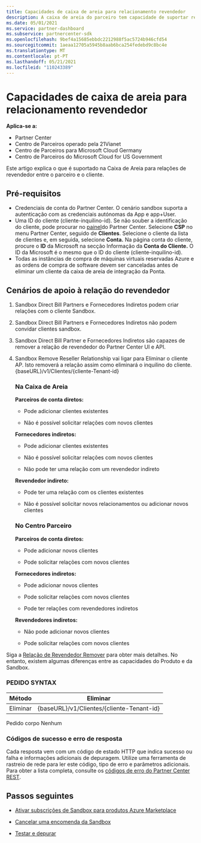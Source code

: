 ```yaml
---
title: Capacidades de caixa de areia para relacionamento revendedor
description: A caixa de areia do parceiro tem capacidade de suportar relações entre o parceiro e o cliente
ms.date: 05/01/2021
ms.service: partner-dashboard
ms.subservice: partnercenter-sdk
ms.openlocfilehash: 9bef4a15685ebbdc2212988f5ac5724b946cfd54
ms.sourcegitcommit: 1aeaa12705a5945b8aab6bca254fedebd9c8bc4e
ms.translationtype: MT
ms.contentlocale: pt-PT
ms.lasthandoff: 05/21/2021
ms.locfileid: "110243389"
---
```

# <a name="sandbox-capabilities-for-reseller-relationship"></a>Capacidades de caixa de areia para relacionamento revendedor

**Aplica-se a:**

- Partner Center
- Centro de Parceiros operado pela 21Vianet
- Centro de Parceiros para Microsoft Cloud Germany
- Centro de Parceiros do Microsoft Cloud for US Government

Este artigo explica o que é suportado na Caixa de Areia para relações de revendedor entre o parceiro e o cliente. 

## <a name="prerequisites"></a>Pré-requisitos

- Credenciais de conta do Partner Center. O cenário sandbox suporta a autenticação com as credenciais autónomas da App e app+User.
- Uma ID do cliente (cliente-inquilino-id). Se não souber a identificação do cliente, pode procurar no [painel](https://partner.microsoft.com/dashboard/home)do Partner Center. Selecione **CSP** no menu Partner Center, seguido de **Clientes**. Selecione o cliente da lista de clientes e, em seguida, selecione **Conta.** Na página conta do cliente, procure o **ID** da Microsoft na secção Informação da **Conta do Cliente.** O ID da Microsoft é o mesmo que o ID do cliente (cliente-inquilino-id).
- Todas as instâncias de compra de máquinas virtuais reservadas Azure e as ordens de compra de software devem ser canceladas antes de eliminar um cliente da caixa de areia de integração da Ponta.

## <a name="scenarios-supporting-reseller-relationship"></a>Cenários de apoio à relação do revendedor

1.  Sandbox Direct Bill Partners e Fornecedores Indiretos podem criar relações com o cliente Sandbox. 
2.  Sandbox Direct Bill Partners e Fornecedores Indiretos não podem convidar clientes sandbox.

3. Sandbox Direct Bill Partner e Fornecedores Indiretos são capazes de remover a relação de revendedor do Partner Center UI e API.

4. Sandbox Remove Reseller Relationship vai ligar para Eliminar o cliente AP. Isto removerá a relação assim como eliminará o inquilino do cliente. {baseURL}/v1/Clientes/{cliente-Tenant-id}


    ### <a name="in-the-sandbox"></a>Na Caixa de Areia

    **Parceiros de conta diretos:**

    - Pode adicionar clientes existentes

    - Não é possível solicitar relações com novos clientes

    **Fornecedores indiretos:**

    - Pode adicionar clientes existentes

    - Não é possível solicitar relações com novos clientes

    - Não pode ter uma relação com um revendedor indireto

    **Revendedor indireto:** 

    -   Pode ter uma relação com os clientes existentes

    -   Não é possível solicitar novos relacionamentos ou adicionar novos clientes

    ### <a name="in-partner-center"></a>No Centro Parceiro

    **Parceiros de conta diretos:**

    -   Pode adicionar novos clientes

    -   Pode solicitar relações com novos clientes

    **Fornecedores indiretos:**

    -   Pode adicionar novos clientes

    -   Pode solicitar relações com novos clientes

    -   Pode ter relações com revendedores indiretos

    **Revendedores indiretos:**

    -   Não pode adicionar novos clientes

    -   Pode solicitar relações com novos clientes


Siga a [Relação de Revendedor Remover](remove-a-reseller-relationship-with-a-customer.md) para obter mais detalhes. No entanto, existem algumas diferenças entre as capacidades do Produto e da Sandbox.

### <a name="request-syntax"></a>PEDIDO SYNTAX

|**Método**|**Eliminar**|
|-------------|------------|
|Eliminar|{baseURL}/v1/Clientes/{cliente-Tenant-id} |

Pedido corpo Nenhum

### <a name="response-success-and-error-codes"></a>Códigos de sucesso e erro de resposta

Cada resposta vem com um código de estado HTTP que indica sucesso ou falha e informações adicionais de depuragem. Utilize uma ferramenta de rastreio de rede para ler este código, tipo de erro e parâmetros adicionais. Para obter a lista completa, consulte os [códigos de erro do Partner Center REST](./error-codes.md).

## <a name="next-steps"></a>Passos seguintes

- [Ativar subscrições de Sandbox para produtos Azure Marketplace](activate-sandbox-subscription-azure-marketplace-products.md)

- [Cancelar uma encomenda da Sandbox](cancel-an-order-from-the-integration-sandbox.md)

- [Testar e depurar](test-and-debug.md)